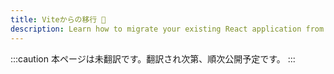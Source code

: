 ```yaml
---
title: Viteからの移行 🚧
description: Learn how to migrate your existing React application from Vite to Next.js.
---
```


:::caution
本ページは未翻訳です。翻訳され次第、順次公開予定です。
:::
